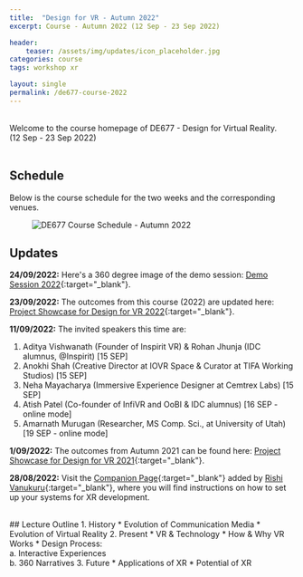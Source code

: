 ```yaml
---
title:  "Design for VR - Autumn 2022"
excerpt: Course - Autumn 2022 (12 Sep - 23 Sep 2022)

header:
    teaser: /assets/img/updates/icon_placeholder.jpg
categories: course
tags: workshop xr

layout: single
permalink: /de677-course-2022
---
```

<br>
Welcome to the course homepage of DE677 - Design for Virtual Reality.
<br>
(12 Sep - 23 Sep 2022)
<br><br>

## Schedule
Below is the course schedule for the two weeks and the corresponding venues.

<figure class="align-center" style="width:100%;">
  <img src="{{ site.url }}{{ site.baseurl }}\assets\img\course\de677-schedule-autumn2022.png" alt="DE677 Course Schedule - Autumn 2022">
</figure>

## Updates

**24/09/2022:** Here's a 360 degree image of the demo session: [Demo Session 2022](https://imxd.in/de677-panorama-2022){:target="_blank"}.

**23/09/2022:** The outcomes from this course (2022) are updated here: [Project Showcase for Design for VR 2022](https://imxd.in/de677-showcase-2022){:target="_blank"}.

**11/09/2022:** The invited speakers this time are:
1. Aditya Vishwanath (Founder of Inspirit VR) & Rohan Jhunja (IDC alumnus, @Inspirit) [15 SEP]
2. Anokhi Shah (Creative Director at IOVR Space & Curator at TIFA Working Studios) [15 SEP]
3. Neha Mayacharya (Immersive Experience Designer at Cemtrex Labs) [15 SEP]
4. Atish Patel (Co-founder of InfiVR and OoBI & IDC alumnus) [16 SEP - online mode]
5. Amarnath Murugan (Researcher, MS Comp. Sci., at University of Utah) [19 SEP - online mode]

**1/09/2022:** The outcomes from Autumn 2021 can be found here: [Project Showcase for Design for VR 2021](https://imxd.in/de677-showcase-2021){:target="_blank"}.

**28/08/2022:** Visit the [Companion Page](#){:target="_blank"} added by [Rishi Vanukuru](https://rishivanukuru.com/){:target="_blank"}, where you will find instructions on how to set up your systems for XR development.

<br>
## Lecture Outline
1.  History
    * Evolution of Communication Media
    * Evolution of Virtual Reality
2.  Present
    * VR & Technology
    * How & Why VR Works
    * Design Process: <br>
      a. Interactive Experiences <br>
      b. 360 Narratives
3.  Future
    * Applications of XR
    * Potential of XR

